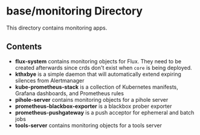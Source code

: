 # base/monitoring Directory

This directory contains monitoring apps.

## Contents

- **flux-system** contains monitoring objects for Flux. They need to be created afterwards since crds don't exist when `core` is being deployed.
- **kthxbye** is a simple daemon that will automatically extend expiring silences from Alertmanager
- **kube-prometheus-stack** is a collection of Kubernetes manifests, Grafana dashboards, and Prometheus rules
- **pihole-server** contains monitoring objects for a pihole server
- **prometheus-blackbox-exporter** is a blackbox prober exporter
- **prometheus-pushgateway** is a push acceptor for ephemeral and batch jobs
- **tools-server** contains monitoring objects for a tools server
